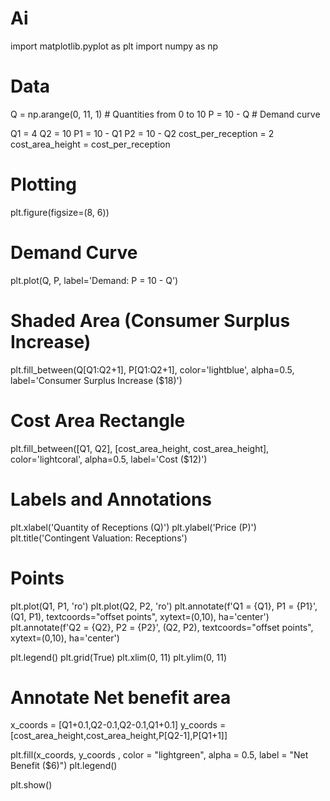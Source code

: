 # Ai

import matplotlib.pyplot as plt
import numpy as np

# Data
Q = np.arange(0, 11, 1)  # Quantities from 0 to 10
P = 10 - Q  # Demand curve

Q1 = 4
Q2 = 10
P1 = 10 - Q1
P2 = 10 - Q2
cost_per_reception = 2
cost_area_height = cost_per_reception

# Plotting
plt.figure(figsize=(8, 6))

# Demand Curve
plt.plot(Q, P, label='Demand: P = 10 - Q')

# Shaded Area (Consumer Surplus Increase)
plt.fill_between(Q[Q1:Q2+1], P[Q1:Q2+1], color='lightblue', alpha=0.5, label='Consumer Surplus Increase ($18)')

# Cost Area Rectangle
plt.fill_between([Q1, Q2], [cost_area_height, cost_area_height], color='lightcoral', alpha=0.5, label='Cost ($12)')

# Labels and Annotations
plt.xlabel('Quantity of Receptions (Q)')
plt.ylabel('Price (P)')
plt.title('Contingent Valuation: Receptions')

# Points
plt.plot(Q1, P1, 'ro')
plt.plot(Q2, P2, 'ro')
plt.annotate(f'Q1 = {Q1}, P1 = {P1}', (Q1, P1), textcoords="offset points", xytext=(0,10), ha='center')
plt.annotate(f'Q2 = {Q2}, P2 = {P2}', (Q2, P2), textcoords="offset points", xytext=(0,10), ha='center')

plt.legend()
plt.grid(True)
plt.xlim(0, 11)
plt.ylim(0, 11)

# Annotate Net benefit area
x_coords = [Q1+0.1,Q2-0.1,Q2-0.1,Q1+0.1]
y_coords = [cost_area_height,cost_area_height,P[Q2-1],P[Q1+1]]

plt.fill(x_coords, y_coords , color = "lightgreen", alpha = 0.5, label = "Net Benefit ($6)")
plt.legend()

plt.show()
